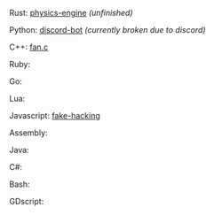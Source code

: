 Rust: [physics-engine](github.com/23marabi/physics-engine) *(unfinished)*

Python: [discord-bot](https://github.com/23marabi/discord-bot) *(currently broken due to discord)*

C++: [fan.c](https://gist.github.com/23marabi/c0f637c9c972c02693d9b201ff16959c)

Ruby:

Go:

Lua:

Javascript: [fake-hacking](https://github.com/23marabi/fake-hacking)

Assembly:

Java:

C#:

Bash:

GDscript:
